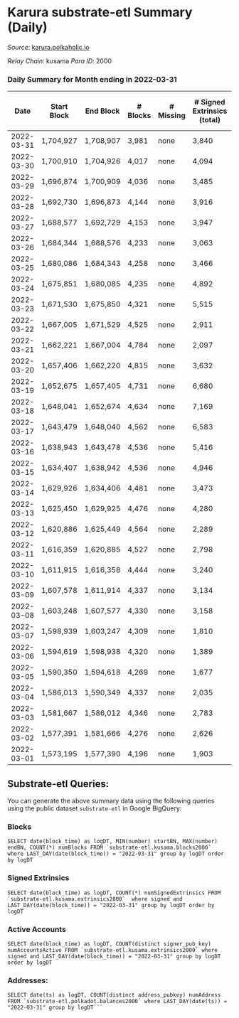 # Karura substrate-etl Summary (Daily)

_Source_: [karura.polkaholic.io](https://karura.polkaholic.io)

*Relay Chain*: kusama
*Para ID*: 2000



### Daily Summary for Month ending in 2022-03-31


| Date | Start Block | End Block | # Blocks | # Missing | # Signed Extrinsics (total) | # Active Accounts | # Addresses with Balances | # Events | # Transfers | # XCM Transfers In | # XCM Transfers Out |
| ---- | ----------- | --------- | -------- | --------- | --------------------------- | ----------------- | ------------------------- | -------- | ----------- | ------------------ | ------------------- |
| 2022-03-31 | 1,704,927 | 1,708,907 | 3,981 | none  | 3,840 | 540 | 88,193 | 64,822 | 10,284 ($3,449,158) | 278 ($545,006) | 296 ($551,036) |
| 2022-03-30 | 1,700,910 | 1,704,926 | 4,017 | none  | 4,094 | 594 | 88,208 | 66,608 | 10,571 ($3,066,776) | 187 ($443,572) | 269 ($535,755) |
| 2022-03-29 | 1,696,874 | 1,700,909 | 4,036 | none  | 3,485 | 631 | 88,173 | 60,529 | 8,467 ($2,593,123) | 125 ($194,388) | 148 ($300,031) |
| 2022-03-28 | 1,692,730 | 1,696,873 | 4,144 | none  | 3,916 | 963 | 88,137 | 62,669 | 8,512 ($1,760,841) | 98 ($151,070) | 125 ($229,062) |
| 2022-03-27 | 1,688,577 | 1,692,729 | 4,153 | none  | 3,947 | 586 | 88,120 | 64,054 | 8,352 ($2,453,750) | 107 ($275,118) | 124 ($215,132) |
| 2022-03-26 | 1,684,344 | 1,688,576 | 4,233 | none  | 3,063 | 546 | 87,979 | 58,350 | 7,549 ($1,341,830) | 68 ($80,789.14) | 107 ($382,136) |
| 2022-03-25 | 1,680,086 | 1,684,343 | 4,258 | none  | 3,466 | 654 | 87,952 | 61,625 | 7,892 ($1,602,051) | 91 ($143,769) | 100 ($244,162) |
| 2022-03-24 | 1,675,851 | 1,680,085 | 4,235 | none  | 4,892 | 973 | 87,931 | 72,077 | 9,763 ($1,833,699) | 112 ($175,946) | 119 ($165,866) |
| 2022-03-23 | 1,671,530 | 1,675,850 | 4,321 | none  | 5,515 | 1,092 | 87,757 | 78,152 | 11,180 ($1,473,771) | 147 ($154,940) | 134 ($432,092) |
| 2022-03-22 | 1,667,005 | 1,671,529 | 4,525 | none  | 2,911 | 606 | 87,695 | 59,170 | 7,449 ($2,030,738) | 143 ($202,436) | 150 ($264,867) |
| 2022-03-21 | 1,662,221 | 1,667,004 | 4,784 | none  | 2,097 | 335 | 87,661 | 53,130 | 4,957 ($5,603,307) | 65 ($86,197.52) | 116 ($315,178) |
| 2022-03-20 | 1,657,406 | 1,662,220 | 4,815 | none  | 3,632 | 511 | 87,633 | 64,882 | 6,257 ($2,028,206) | 76 ($147,546) | 164 ($315,821) |
| 2022-03-19 | 1,652,675 | 1,657,405 | 4,731 | none  | 6,680 | 1,146 | 87,351 | 88,381 | 8,092 ($1,061,046) | 61 ($112,811) | 152 ($129,025) |
| 2022-03-18 | 1,648,041 | 1,652,674 | 4,634 | none  | 7,169 | 1,188 | 86,954 | 91,502 | 8,363 ($4,525,272) | 68 ($108,258) | 109 ($183,391) |
| 2022-03-17 | 1,643,479 | 1,648,040 | 4,562 | none  | 6,583 | 1,286 | 86,683 | 84,257 | 7,425 ($755,030) | 69 ($73,710.03) | 99 ($283,868) |
| 2022-03-16 | 1,638,943 | 1,643,478 | 4,536 | none  | 5,416 | 959 | 85,654 | 75,640 | 6,958 ($1,345,688) | 97 ($121,743) | 98 ($115,042) |
| 2022-03-15 | 1,634,407 | 1,638,942 | 4,536 | none  | 4,946 | 812 | 84,959 | 72,418 | 7,157 ($1,084,777) | 132 ($134,873) | 114 ($145,224) |
| 2022-03-14 | 1,629,926 | 1,634,406 | 4,481 | none  | 3,473 | 539 | 84,458 | 61,531 | 5,984 ($2,081,184) | 165 ($317,579) | 99 ($335,979) |
| 2022-03-13 | 1,625,450 | 1,629,925 | 4,476 | none  | 4,280 | 643 | 84,185 | 67,391 | 6,434 ($952,673) | 106 ($155,908) | 90 ($155,837) |
| 2022-03-12 | 1,620,886 | 1,625,449 | 4,564 | none  | 2,289 | 379 | 83,813 | 53,574 | 4,715 ($565,258) | 98 ($92,807.85) | 76 ($390,724) |
| 2022-03-11 | 1,616,359 | 1,620,885 | 4,527 | none  | 2,798 | 365 | 83,662 | 57,349 | 5,542 ($1,560,687) | 145 ($470,633) | 137 ($372,193) |
| 2022-03-10 | 1,611,915 | 1,616,358 | 4,444 | none  | 3,240 | 434 | 83,580 | 59,707 | 6,038 ($2,121,668) | 153 ($85,875.89) | 116 ($286,150) |
| 2022-03-09 | 1,607,578 | 1,611,914 | 4,337 | none  | 3,134 | 468 | 83,517 | 58,618 | 5,738 ($1,785,856) | 199 ($156,956) | 178 ($237,371) |
| 2022-03-08 | 1,603,248 | 1,607,577 | 4,330 | none  | 3,158 | 509 | 83,447 | 58,024 | 5,553 ($1,366,756) | 157 ($346,361) | 73 ($288,277) |
| 2022-03-07 | 1,598,939 | 1,603,247 | 4,309 | none  | 1,810 | 253 | 83,415 | 47,339 | 4,367 ($1,397,033) | 35 ($30,039.47) | 56 ($112,578) |
| 2022-03-06 | 1,594,619 | 1,598,938 | 4,320 | none  | 1,389 | 221 | 83,396 | 44,425 | 3,889 ($914,683) | 30 ($89,627.34) | 56 ($71,531.56) |
| 2022-03-05 | 1,590,350 | 1,594,618 | 4,269 | none  | 1,677 | 367 | 83,382 | 46,071 | 4,017 ($861,891) | 49 ($74,649.92) | 78 ($78,470.92) |
| 2022-03-04 | 1,586,013 | 1,590,349 | 4,337 | none  | 2,035 | 527 | 83,464 | 49,747 | 4,510 ($1,344,840) | 66 ($133,793) | 67 ($73,077.00) |
| 2022-03-03 | 1,581,667 | 1,586,012 | 4,346 | none  | 2,783 | 634 | 83,703 | 54,917 | 5,525 ($1,661,093) | 63 ($122,518) | 105 ($154,340) |
| 2022-03-02 | 1,577,391 | 1,581,666 | 4,276 | none  | 2,626 | 662 | 83,858 | 77,129 | 11,290 ($1,241,241) | 64 ($94,849.42) | 100 ($188,472) |
| 2022-03-01 | 1,573,195 | 1,577,390 | 4,196 | none  | 1,903 | 266 | 78,256 | 47,412 | 4,562 ($1,695,035) | 42 ($53,322.28) | 98 ($332,862) |

## Substrate-etl Queries:
You can generate the above summary data using the following queries using the public dataset `substrate-etl` in Google BigQuery:


### Blocks
```
SELECT date(block_time) as logDT, MIN(number) startBN, MAX(number) endBN, COUNT(*) numBlocks FROM `substrate-etl.kusama.blocks2000`  where LAST_DAY(date(block_time)) = "2022-03-31" group by logDT order by logDT
```


### Signed Extrinsics
```
SELECT date(block_time) as logDT, COUNT(*) numSignedExtrinsics FROM `substrate-etl.kusama.extrinsics2000`  where signed and LAST_DAY(date(block_time)) = "2022-03-31" group by logDT order by logDT
```


### Active Accounts
```
SELECT date(block_time) as logDT, COUNT(distinct signer_pub_key) numAccountsActive FROM `substrate-etl.kusama.extrinsics2000` where signed and LAST_DAY(date(block_time)) = "2022-03-31" group by logDT order by logDT
```


### Addresses:
```
SELECT date(ts) as logDT, COUNT(distinct address_pubkey) numAddress FROM `substrate-etl.polkadot.balances2000` where LAST_DAY(date(ts)) = "2022-03-31" group by logDT```

